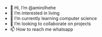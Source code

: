 - 👋 Hi, I’m @amirolhehe
- 👀 I’m interested in living
- 🌱 I’m currently learning computer science
- 💞️ I’m looking to collaborate on projects
- 📫 How to reach me whatsapp

<!---
amirolhehe/amirolhehe is a ✨ special ✨ repository because its `README.md` (this file) appears on your GitHub profile.
You can click the Preview link to take a look at your changes.
--->
